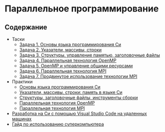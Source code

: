 # Параллельное программирование

## Содержание

+ Таски
  + [Задача 1. Основы языка программирования Cи](tasks/task1.md)
  + [Задача 2. Указатели, массивы, строки](tasks/task2.md)
  + [Задача 3. Структуры, управление памятью, заголовочные файлы](tasks/task3.md)
  + [Задача 4. Параллельная технология OpenMP](tasks/task4.md)
  + [Задача 5. OpenMP и управление общими ресурсами](tasks/task5.md)
  + [Задача 6. Параллельная технология MPI](tasks/task6.md)
  + [Задача 7. Продвинутое использование технологии MPI](tasks/task7.md)
+ Практики
  + [Основы языка программирования Cи](practices/c_basics.md)
  + [Указатели, массивы, строки: память в языке Си](practices/pointers_arrays_memory.md)
  + [Структуры, заголовочные файлы, инструменты сборки](practices/structs_headers_libs.md)
  + [Параллельная технология OpenMP](practices/openmp.md)
  + [Параллельная технология MPI](practices/mpi.md)
+ [Разработка на Си с помощью Visual Studio Code на удаленных машинах](practices/vscode-remote-linux.md)
+ [Гайд по использованию суперкомпьютера](practices/supercomputer-guide.md)
